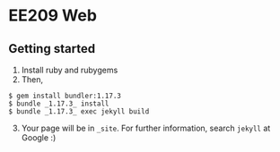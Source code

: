 # EE209 Web

## Getting started
1. Install ruby and rubygems
2. Then,
```
$ gem install bundler:1.17.3
$ bundle _1.17.3_ install
$ bundle _1.17.3_ exec jekyll build
```
3. Your page will be in `_site`. For further information, search `jekyll` at Google :)
